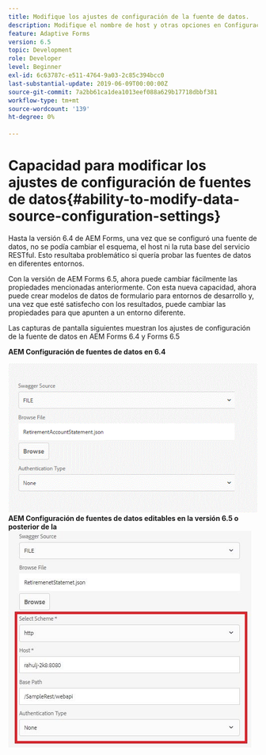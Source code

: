 ```yaml
---
title: Modifique los ajustes de configuración de la fuente de datos.
description: Modifique el nombre de host y otras opciones en Configuración de la fuente de datos.
feature: Adaptive Forms
version: 6.5
topic: Development
role: Developer
level: Beginner
exl-id: 6c63787c-e511-4764-9a03-2c85c394bcc0
last-substantial-update: 2019-06-09T00:00:00Z
source-git-commit: 7a2bb61ca1dea1013eef088a629b17718dbbf381
workflow-type: tm+mt
source-wordcount: '139'
ht-degree: 0%

---
```


# Capacidad para modificar los ajustes de configuración de fuentes de datos{#ability-to-modify-data-source-configuration-settings}

Hasta la versión 6.4 de AEM Forms, una vez que se configuró una fuente de datos, no se podía cambiar el esquema, el host ni la ruta base del servicio RESTful. Esto resultaba problemático si quería probar las fuentes de datos en diferentes entornos.

Con la versión de AEM Forms 6.5, ahora puede cambiar fácilmente las propiedades mencionadas anteriormente. Con esta nueva capacidad, ahora puede crear modelos de datos de formulario para entornos de desarrollo y, una vez que esté satisfecho con los resultados, puede cambiar las propiedades para que apunten a un entorno diferente.

Las capturas de pantalla siguientes muestran los ajustes de configuración de la fuente de datos en AEM Forms 6.4 y Forms 6.5

**AEM Configuración de fuentes de datos en 6.4**

![Configuración de 64DataSource](assets/64release.gif)
**AEM Configuración de fuentes de datos editables en la versión 6.5 o posterior de la**
![65Configuración de DataSource](assets/modifiabledatasource.jfif)
